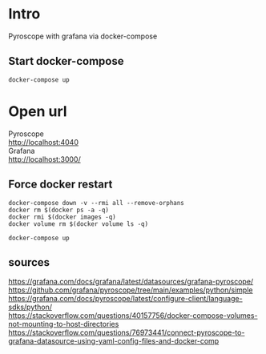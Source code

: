 # Intro
Pyroscope with grafana via docker-compose

## Start docker-compose

```
docker-compose up
```

# Open url
Pyroscope<br>
<http://localhost:4040><br>
Grafana<br>
<http://localhost:3000/>

## Force docker restart

```
docker-compose down -v --rmi all --remove-orphans
docker rm $(docker ps -a -q)
docker rmi $(docker images -q)
docker volume rm $(docker volume ls -q)

docker-compose up
```

## sources
<https://grafana.com/docs/grafana/latest/datasources/grafana-pyroscope/><br>
<https://github.com/grafana/pyroscope/tree/main/examples/python/simple><br>
<https://grafana.com/docs/pyroscope/latest/configure-client/language-sdks/python/><br>
<https://stackoverflow.com/questions/40157756/docker-compose-volumes-not-mounting-to-host-directories><br>
<https://stackoverflow.com/questions/76973441/connect-pyroscope-to-grafana-datasource-using-yaml-config-files-and-docker-comp><br>